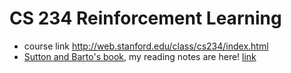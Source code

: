 # CS 234 Reinforcement Learning
* course link http://web.stanford.edu/class/cs234/index.html
* [Sutton and Barto's book](http://incompleteideas.net/book/bookdraft2018jan1.pdf), my reading notes are here! [link](https://github.com/yanyangbaobeiIsEmma/CS-234-RL/tree/master/SuttonBookNotes)
 
